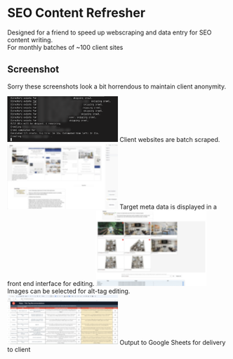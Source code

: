# SEO Content Refresher
Designed for a friend to speed up webscraping and data entry for SEO content writing.  
For monthly batches of ~100 client sites

## Screenshot
Sorry these screenshots look a bit horrendous to maintain client anonymity.

<img src="./-DevLog/scraper.png" alt="Scraper" width="50%"/>
Client websites are batch scraped.

<img src="./-DevLog/onpagescreen.png" alt="onPage" width="50%"/>
Target meta data is displayed in a front end interface for editing.
<img src="./-DevLog/altimages2.png" alt="aImages" width="50%"/>
Images can be selected for alt-tag editing.
<img src="./-DevLog/sheets.png" alt="Sheets" width="50%"/>
Output to Google Sheets for delivery to client
